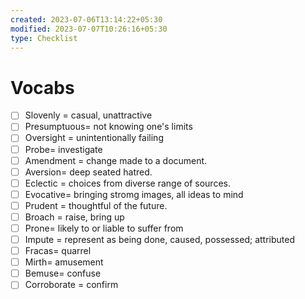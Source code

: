 ```yaml
---
created: 2023-07-06T13:14:22+05:30
modified: 2023-07-07T10:26:16+05:30
type: Checklist
---
```


# Vocabs

- [ ] Slovenly = casual, unattractive
- [ ] Presumptuous= not knowing one's limits
- [ ] Oversight = unintentionally failing
- [ ] Probe= investigate
- [ ] Amendment = change made to a document.
- [ ] Aversion= deep seated hatred.
- [ ] Eclectic = choices from diverse range of sources.
- [ ] Evocative= bringing stromg images, all ideas to mind
- [ ] Prudent = thoughtful of the future.
- [ ] Broach = raise, bring up
- [ ] Prone= likely to or liable to suffer from
- [ ] Impute = represent as being done, caused, possessed; attributed 
- [ ] Fracas= quarrel 
- [ ] Mirth= amusement 
- [ ] Bemuse= confuse
- [ ] Corroborate = confirm
